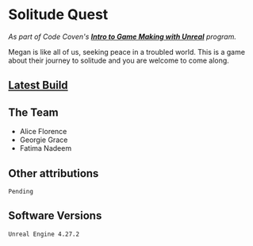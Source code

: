 # Solitude Quest
_As part of Code Coven's [**Intro to Game Making with Unreal**](https://codecoven.co/introduction-to-game-making-with-unreal-engine/) program._

Megan is like all of us, seeking peace in a troubled world. This is a game about their journey to solitude and you are welcome to come along.

## [Latest Build](https://croft-f.itch.io/solitude-quest)

## The Team

* Alice Florence
* Georgie Grace
* Fatima Nadeem

## Other attributions

    Pending

## Software Versions

    Unreal Engine 4.27.2
